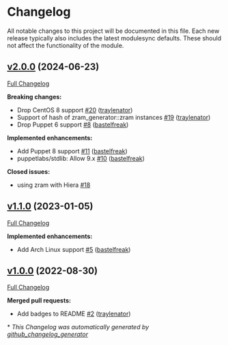 # Changelog

All notable changes to this project will be documented in this file.
Each new release typically also includes the latest modulesync defaults.
These should not affect the functionality of the module.

## [v2.0.0](https://github.com/voxpupuli/puppet-zram_generator/tree/v2.0.0) (2024-06-23)

[Full Changelog](https://github.com/voxpupuli/puppet-zram_generator/compare/v1.1.0...v2.0.0)

**Breaking changes:**

- Drop CentOS 8 support [\#20](https://github.com/voxpupuli/puppet-zram_generator/pull/20) ([traylenator](https://github.com/traylenator))
- Support of hash of zram\_generator::zram instances [\#19](https://github.com/voxpupuli/puppet-zram_generator/pull/19) ([traylenator](https://github.com/traylenator))
- Drop Puppet 6 support [\#8](https://github.com/voxpupuli/puppet-zram_generator/pull/8) ([bastelfreak](https://github.com/bastelfreak))

**Implemented enhancements:**

- Add Puppet 8 support [\#11](https://github.com/voxpupuli/puppet-zram_generator/pull/11) ([bastelfreak](https://github.com/bastelfreak))
- puppetlabs/stdlib: Allow 9.x [\#10](https://github.com/voxpupuli/puppet-zram_generator/pull/10) ([bastelfreak](https://github.com/bastelfreak))

**Closed issues:**

- using zram with Hiera [\#18](https://github.com/voxpupuli/puppet-zram_generator/issues/18)

## [v1.1.0](https://github.com/voxpupuli/puppet-zram_generator/tree/v1.1.0) (2023-01-05)

[Full Changelog](https://github.com/voxpupuli/puppet-zram_generator/compare/v1.0.0...v1.1.0)

**Implemented enhancements:**

- Add Arch Linux support [\#5](https://github.com/voxpupuli/puppet-zram_generator/pull/5) ([bastelfreak](https://github.com/bastelfreak))

## [v1.0.0](https://github.com/voxpupuli/puppet-zram_generator/tree/v1.0.0) (2022-08-30)

[Full Changelog](https://github.com/voxpupuli/puppet-zram_generator/compare/24180574860d28637ad7e42a2a50544273cb02ce...v1.0.0)

**Merged pull requests:**

- Add badges to README [\#2](https://github.com/voxpupuli/puppet-zram_generator/pull/2) ([traylenator](https://github.com/traylenator))



\* *This Changelog was automatically generated by [github_changelog_generator](https://github.com/github-changelog-generator/github-changelog-generator)*

